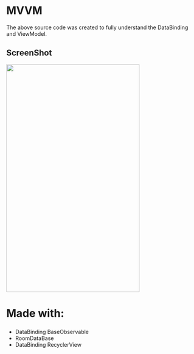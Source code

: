 # MVVM

The above source code was created to fully understand the DataBinding and ViewModel.

## ScreenShot
<img src="http://phoenixdevs.ir/github/mvvm.jpg" height="600" width="350">


# Made with:
###  
- DataBinding BaseObservable
- RoomDataBase
- DataBinding RecyclerView

